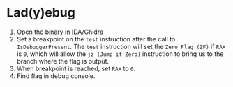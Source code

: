 # Lad(y)ebug
1. Open the binary in IDA/Ghidra
2. Set a breakpoint on the `test` instruction after the call to `IsDebuggerPresent`. The `test` instruction will set the `Zero Flag (ZF)` if `RAX` is `0`, which will allow the `jz (Jump if Zero)` instruction to bring us to the branch where the flag is output.
3. When breakpoint is reached, set `RAX` to `0`.
4. Find flag in debug console.